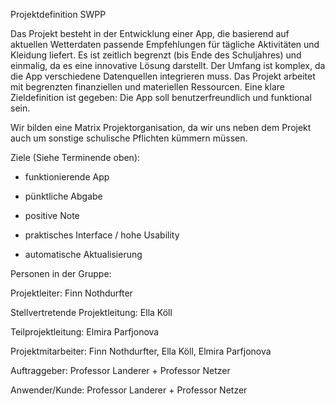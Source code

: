 Projektdefinition SWPP

Das Projekt besteht in der Entwicklung einer App, die basierend auf aktuellen Wetterdaten passende Empfehlungen für tägliche Aktivitäten und Kleidung liefert. Es ist zeitlich begrenzt (bis Ende des Schuljahres) und einmalig, da es eine innovative Lösung darstellt. Der Umfang ist komplex, da die App verschiedene Datenquellen integrieren muss. Das Projekt arbeitet mit begrenzten finanziellen und materiellen Ressourcen. Eine klare Zieldefinition ist gegeben: Die App soll benutzerfreundlich und funktional sein.

Wir bilden eine Matrix Projektorganisation, da wir uns neben dem Projekt auch um sonstige schulische Pflichten kümmern müssen.

Ziele (Siehe Terminende oben):

*   funktionierende App

*   pünktliche Abgabe

*   positive Note

*   praktisches Interface / hohe Usability

*   automatische Aktualisierung

Personen in der Gruppe:

Projektleiter: Finn Nothdurfter

Stellvertretende Projektleitung: Ella Köll

Teilprojektleitung: Elmira Parfjonova

Projektmitarbeiter: Finn Nothdurfter, Ella Köll, Elmira Parfjonova

Auftraggeber: Professor Landerer + Professor Netzer

Anwender/Kunde: Professor Landerer + Professor Netzer